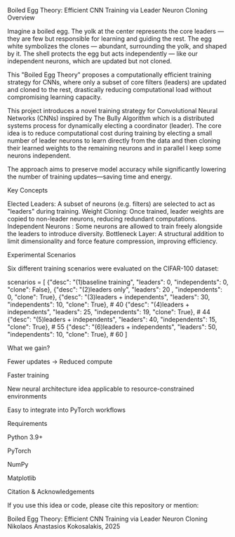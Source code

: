 Boiled Egg Theory: Efficient CNN Training via Leader Neuron Cloning
Overview

Imagine a boiled egg.
The yolk at the center represents the core leaders — they are few but responsible for learning and guiding the rest.
The egg white symbolizes the clones — abundant, surrounding the yolk, and shaped by it.
The shell protects the egg but acts independently — like our independent neurons, which are updated but not cloned.

This "Boiled Egg Theory" proposes a computationally efficient training strategy for CNNs, 
where only a subset of core filters (leaders) are updated and cloned to the rest, 
drastically reducing computational load without compromising learning capacity.

This project introduces a novel training strategy for Convolutional Neural Networks (CNNs) inspired by 
The Bully Algorithm which is a distributed systems process for dynamically electing a coordinator (leader). 
The core idea is to reduce computational cost during training by electing a small number of leader neurons to learn directly from the data 
and then cloning their learned weights to the remaining neurons and in parallel I keep some neurons independent.

The approach aims to preserve model accuracy while significantly lowering the number of training updates—saving time and energy.

Key Concepts

Elected Leaders: A subset of neurons (e.g. filters) are selected to act as "leaders" during training.
Weight Cloning: Once trained, leader weights are copied to non-leader neurons, reducing redundant computations.
Independent Neurons : Some neurons are allowed to train freely alongside the leaders to introduce diversity.
Bottleneck Layer: A structural addition to limit dimensionality and force feature compression, improving efficiency.

Experimental Scenarios

Six different training scenarios were evaluated on the CIFAR-100 dataset:


scenarios = [
    {"desc": "(1)baseline training", "leaders": 0, "independents": 0, "clone": False},
    {"desc": "(2)leaders only", "leaders": 20 , "independents": 0, "clone": True},
    {"desc": "(3)leaders + independents", "leaders": 30, "independents": 10, "clone": True},  # 40
    {"desc": "(4)leaders + independents", "leaders": 25, "independents": 19, "clone": True},  # 44
    {"desc": "(5)leaders + independents", "leaders": 40, "independents": 15, "clone": True},  # 55
    {"desc": "(6)leaders + independents", "leaders": 50, "independents": 10, "clone": True},  # 60
]

What we gain?

Fewer updates → Reduced compute

Faster training

New neural architecture idea applicable to resource-constrained environments

Easy to integrate into PyTorch workflows



Requirements

Python 3.9+

PyTorch

NumPy

Matplotlib

Citation & Acknowledgements

If you use this idea or code, please cite this repository or mention:

Boiled Egg Theory: Efficient CNN Training via Leader Neuron Cloning
Nikolaos Anastasios Kokosalakis, 2025